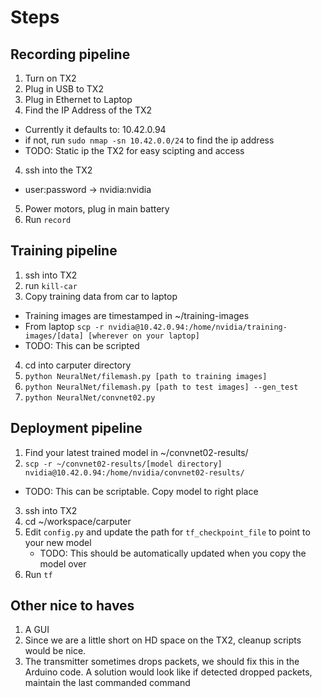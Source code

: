 # Steps


## Recording pipeline
1. Turn on TX2
1. Plug in USB to TX2
2. Plug in Ethernet to Laptop
3. Find the IP Address of the TX2
  * Currently it defaults to: 10.42.0.94
  * if not, run `sudo nmap -sn 10.42.0.0/24` to find the ip address
  * TODO: Static ip the TX2 for easy scipting and access
4. ssh into the TX2
  * user:password -> nvidia:nvidia
5. Power motors, plug in main battery
5. Run `record`

## Training pipeline
1. ssh into TX2
2. run `kill-car`
3. Copy training data from car to laptop
  * Training images are timestamped in ~/training-images
  * From laptop `scp -r nvidia@10.42.0.94:/home/nvidia/training-images/[data] [wherever on your laptop]`
  * TODO: This can be scripted
4. cd into carputer directory
5. `python NeuralNet/filemash.py [path to training images]`
6. `python NeuralNet/filemash.py [path to test images] --gen_test`
7. `python NeuralNet/convnet02.py`

## Deployment pipeline
1. Find your latest trained model in ~/convnet02-results/
2. `scp -r ~/convnet02-results/[model directory] nvidia@10.42.0.94:/home/nvidia/convnet02-results/`
  * TODO: This can be scriptable. Copy model to right place
3. ssh into TX2
4. cd ~/workspace/carputer
5. Edit `config.py` and update the path for `tf_checkpoint_file` to point to your new model
   * TODO: This should be automatically updated when you copy the model over
6. Run `tf`

## Other nice to haves
1. A GUI
2. Since we are a little short on HD space on the TX2, cleanup scripts would be nice.
3. The transmitter sometimes drops packets, we should fix this in the Arduino code. A solution would look like if detected dropped packets, maintain the last commanded command

